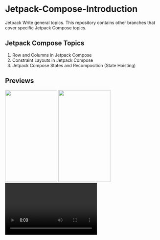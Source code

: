 # Jetpack-Compose-Introduction
Jetpack Write general topics. This repository contains other branches that cover specific Jetpack Compose topics.

## Jetpack Compose Topics
1. Row and Columns in Jetpack Compose
2. Constraint Layouts in Jetpack Compose 
3. Jetpack Compose States and Recomposition (State Hoisting)

## Previews
<p float="left">
  <img src="https://i.postimg.cc/3wM5FSs1/constraints.png" 
  width="170" 
  height="300" />
  <img src="https://i.postimg.cc/QdKZ5GyV/row-columns.png" 
  width="170" 
  height="300" />
  <video width="300" height="170" controls>
    <source src="https://user-images.githubusercontent.com/61483018/132592403-608fda58-899a-4d09-8cea-a019f5a68b86.mov" type="video/mov">
  </video>
</p>






















